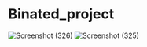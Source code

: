 # Binated_project
![Screenshot (326)](https://github.com/athu118/Binated_project/assets/102276278/ff90be90-7ee3-44cd-a741-2cefa4dd0cd2)
![Screenshot (325)](https://github.com/athu118/Binated_project/assets/102276278/f2ad37a2-7ac9-4367-acf6-4a1f0755fee7)
